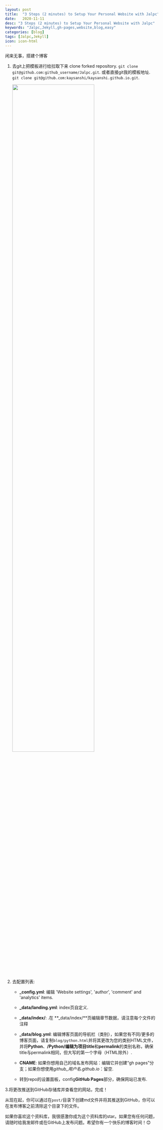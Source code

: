 ```yaml
---
layout: post
title:  "3 Steps (2 minutes) to Setup Your Personal Website with Jalpc"
date:   2020-11-11
desc: "3 Steps (2 minutes) to Setup Your Personal Website with Jalpc"
keywords: "Jalpc,Jekyll,gh-pages,website,blog,easy"
categories: [blog]
tags: [Jalpc,Jekyll]
icon: icon-html
---
```

闲来无事，搭建个博客

1. 去git上把模板进行给拉取下来 clone forked repository. `git clone git@github.com:github_username/Jalpc.git`.
	或者直接git我的模板地址. `git clone git@github.com:kaysanshi/kaysanshi.github.io.git`.

	<!-- ![edit]({{ site.img_path }}/3steps/edit.gif) -->
	<img src="{{ site.img_path }}/3steps/edit.gif" width="75%">

2. 去配置列表:

	* **_config.yml**: 编辑 'Website settings', 'author', 'comment' and 'analytics' items.

	* **_data/landing.yml**: index页自定义.

	* **_data/index/**: .在 **_data/index/**页编辑章节数据，请注意每个文件的注释

	* **_data/blog.yml**: 编辑博客页面的导航栏（类别），如果您有不同/更多的博客页面，请复制`blog/python.html`并将其更改为您的类别HTML文件，并将**Python**、**/Python/**编辑为项目**title**和**permalink**的类别名称，确保title与permalink相同，但大写的第一个字母（HTML除外）.

	* **CNAME**: 如果你想用自己的域名发布网站：编辑它并创建“gh pages”分支；如果你想使用*github_用户名.github.io*：留空.

	* 转到repo的设置面板，config**GitHub Pages**部分，确保网站已发布.

3.将更改推送到GitHub存储库并查看您的网站，完成！

从现在起，你可以通过在`post/`目录下创建md文件并将其推送到GitHub，你可以在发布博客之前清除这个目录下的文件。


如果你喜欢这个资料库，我很感激你成为这个资料库的star。如果您有任何问题，请随时给我发邮件或在GitHub上发布问题。希望你有一个快乐的博客时间！😊
